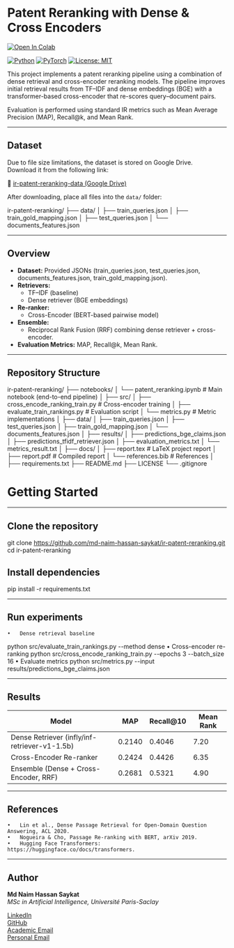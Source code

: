 # Patent Reranking with Dense & Cross Encoders


[![Open In Colab](https://colab.research.google.com/assets/colab-badge.svg)](https://colab.research.google.com/github/md-naim-hassan-saykat/ir-patent-reranking/blob/main/notebooks/patent_reranking.ipynb)

[![Python](https://img.shields.io/badge/Python-3.9%2B-blue)](https://www.python.org/downloads/release/python-390/)
[![PyTorch](https://img.shields.io/badge/PyTorch-2.0-red)](https://pytorch.org/get-started/)
[![License: MIT](https://img.shields.io/badge/License-MIT-green.svg)](LICENSE)

This project implements a patent reranking pipeline using a combination of dense retrieval and cross-encoder reranking models.
The pipeline improves initial retrieval results from TF–IDF and dense embeddings (BGE) with a transformer-based cross-encoder that re-scores query–document pairs.

Evaluation is performed using standard IR metrics such as Mean Average Precision (MAP), Recall@k, and Mean Rank.

---

## Dataset
Due to file size limitations, the dataset is stored on Google Drive.  
Download it from the following link:

🔗 [ir-patent-reranking-data (Google Drive)](https://drive.google.com/drive/folders/1Oy4Gp1KVO__O1JnX1V4JuZ0zy7jlK78J?usp=sharing)

After downloading, place all files into the `data/` folder:

ir-patent-reranking/
├── data/
│   ├── train_queries.json
│   ├── train_gold_mapping.json
│   ├── test_queries.json
│   └── documents_features.json

---

## Overview
- **Dataset:** Provided JSONs (train_queries.json, test_queries.json, documents_features.json, train_gold_mapping.json).
- **Retrievers:**
  - TF–IDF (baseline)
  - Dense retriever (BGE embeddings)
- **Re-ranker:**
  - Cross-Encoder (BERT-based pairwise model)
- **Ensemble:**
  - Reciprocal Rank Fusion (RRF) combining dense retriever + cross-encoder.
- **Evaluation Metrics:** MAP, Recall@k, Mean Rank.

---

## Repository Structure
ir-patent-reranking/
├── notebooks/
│   └── patent_reranking.ipynb         # Main notebook (end-to-end pipeline)
│
├── src/
│   ├── cross_encode_ranking_train.py  # Cross-encoder training
│   ├── evaluate_train_rankings.py     # Evaluation script
│   └── metrics.py                     # Metric implementations
│
├── data/
│   ├── train_queries.json
│   ├── test_queries.json
│   ├── train_gold_mapping.json
│   └── documents_features.json
│
├── results/
│   ├── predictions_bge_claims.json
│   ├── predictions_tfidf_retriever.json
│   ├── evaluation_metrics.txt
│   └── metrics_result.txt
│
├── docs/
│   ├── report.tex        # LaTeX project report
│   ├── report.pdf        # Compiled report
│   └── references.bib    # References
│
├── requirements.txt
├── README.md
├── LICENSE
└── .gitignore
# Getting Started

---

## Clone the repository
git clone https://github.com/md-naim-hassan-saykat/ir-patent-reranking.git
cd ir-patent-reranking
## Install dependencies
pip install -r requirements.txt

---

## Run experiments
	•	Dense retrieval baseline
python src/evaluate_train_rankings.py --method dense
 	•	Cross-encoder re-ranking
python src/cross_encode_ranking_train.py --epochs 3 --batch_size 16
  	•	Evaluate metrics
python src/metrics.py --input results/predictions_bge_claims.json

---

## Results  

| Model                                   | MAP   | Recall@10 | Mean Rank |
|-----------------------------------------|-------|-----------|-----------|
| Dense Retriever (infly/inf-retriever-v1-1.5b) | 0.2140 | 0.4046    | 7.20      |
| Cross-Encoder Re-ranker                 | 0.2424 | 0.4426    | 6.35      |
| Ensemble (Dense + Cross-Encoder, RRF)   | 0.2681 | 0.5321    | 4.90      |

---

## References
	•	Lin et al., Dense Passage Retrieval for Open-Domain Question Answering, ACL 2020.
	•	Nogueira & Cho, Passage Re-ranking with BERT, arXiv 2019.
	•	Hugging Face Transformers: https://huggingface.co/docs/transformers.

---

 ## Author

 **Md Naim Hassan Saykat**  
*MSc in Artificial Intelligence, Université Paris-Saclay*  

[LinkedIn](https://www.linkedin.com/in/md-naim-hassan-saykat/)  
[GitHub](https://github.com/md-naim-hassan-saykat)  
[Academic Email](mailto:md-naim-hassan.saykat@universite-paris-saclay.fr)  
[Personal Email](mailto:mdnaimhassansaykat@gmail.com) 
